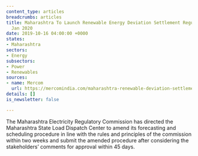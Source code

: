 ```yaml
---
content_type: articles
breadcrumbs: articles
title: Maharashtra To Launch Renewable Energy Deviation Settlement Regulations from
  Jan 2020
date: 2019-10-16 04:00:00 +0000
states:
- Maharashtra
sectors:
- Energy
subsectors:
- Power
- Renewables
sources:
- name: Mercom
  url: https://mercomindia.com/maharashtra-renewable-deviation-settlement-regulations/
details: []
is_newsletter: false

---
```

The Maharashtra Electricity Regulatory Commission has directed the Maharashtra State Load Dispatch Center to amend its forecasting and scheduling procedure in line with the rules and principles of the commission within two weeks and submit the amended procedure after considering the stakeholders’ comments for approval within 45 days.
